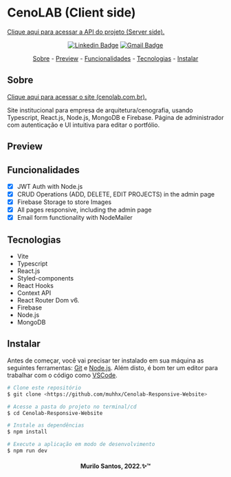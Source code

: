 <h1>CenoLAB (Client side)</h1>
<a align="center" href="https://cenolab.com.br/">Clique aqui para acessar a API do projeto (Server side).</a>
<div align="center">

[![Linkedin Badge](https://img.shields.io/badge/-Murilo%20Santos-231f20?style=flat-square&logo=Linkedin&logoColor=white&link=https://www.linkedin.com/in/giovannalinda)](https://www.linkedin.com/in/muhhx) 
[![Gmail Badge](https://img.shields.io/badge/-muriloue@gmail.com-231f20?style=flat-square&logo=Gmail&logoColor=white&link=mailto:muriloue@gmail.com)](mailto:muriloue@gmail.com)

</div>
<p align="center">
    <a href="#Sobre">Sobre</a> - 
    <a href="#Preview">Preview</a> - 
    <a href="#Funcionalidades">Funcionalidades</a> - 
    <a href="#Tecnologias">Tecnologias</a> - 
    <a href="#Instalar">Instalar</a>
</p>

## Sobre
<a href="https://cenolab.com.br/">Clique aqui para acessar o site (cenolab.com.br).</a>
<p>Site institucional para empresa de arquitetura/cenografia, usando Typescript, React.js, Node.js, MongoDB e Firebase. Página de administrador com autenticação e UI intuitiva para editar o portfólio.</p>

## Preview


## Funcionalidades
- [x] JWT Auth with Node.js
- [x] CRUD Operations (ADD, DELETE, EDIT PROJECTS) in the admin page
- [x] Firebase Storage to store Images
- [x] All pages responsive, including the admin page
- [x] Email form functionality with NodeMailer

## Tecnologias
- Vite
- Typescript
- React.js
- Styled-components
- React Hooks
- Context API
- React Router Dom v6.
- Firebase
- Node.js
- MongoDB

## Instalar
<p>Antes de começar, você vai precisar ter instalado em sua máquina as seguintes ferramentas:
    <a href="https://git-scm.com">Git</a> e <a href="https://nodejs.org/en/">Node.js</a>. 
    Além disto, é bom ter um editor para trabalhar com o código como 
    <a href="https://code.visualstudio.com/">VSCode</a>.
</p>

```bash
# Clone este repositório
$ git clone <https://github.com/muhhx/Cenolab-Responsive-Website>

# Acesse a pasta do projeto no terminal/cd
$ cd Cenolab-Responsive-Website

# Instale as dependências
$ npm install

# Execute a aplicação em modo de desenvolvimento
$ npm run dev
```

<h4 align="center">Murilo Santos, 2022.✨™</h4>